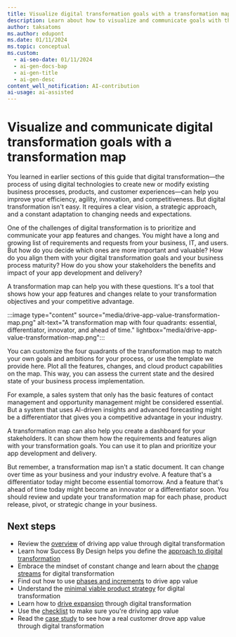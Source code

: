 ```yaml
---
title: Visualize digital transformation goals with a transformation map
description: Learn about how to visualize and communicate goals with the transformation map that can help the business-focused digital transformation.
author: taksatoms
ms.author: edupont
ms.date: 01/11/2024
ms.topic: conceptual
ms.custom:
  - ai-seo-date: 01/11/2024
  - ai-gen-docs-bap
  - ai-gen-title
  - ai-gen-desc
content_well_notification: AI-contribution
ai-usage: ai-assisted
---
```


# Visualize and communicate digital transformation goals with a transformation map

You learned in earlier sections of this guide that digital transformation&mdash;the process of using digital technologies to create new or modify existing business processes, products, and customer experiences&mdash;can help you improve your efficiency, agility, innovation, and competitiveness. But digital transformation isn't easy. It requires a clear vision, a strategic approach, and a constant adaptation to changing needs and expectations.

One of the challenges of digital transformation is to prioritize and communicate your app features and changes. You might have a long and growing list of requirements and requests from your business, IT, and users. But how do you decide which ones are more important and valuable? How do you align them with your digital transformation goals and your business process maturity? How do you show your stakeholders the benefits and impact of your app development and delivery?

A transformation map can help you with these questions. It's a tool that shows how your app features and changes relate to your transformation objectives and your competitive advantage.

:::image type="content" source="media/drive-app-value-transformation-map.png" alt-text="A transformation map with four quadrants: essential, differentiator, innovator, and ahead of time." lightbox="media/drive-app-value-transformation-map.png":::

You can customize the four quadrants of the transformation map to match your own goals and ambitions for your process, or use the template we provide here. Plot all the features, changes, and cloud product capabilities on the map. This way, you can assess the current state and the desired state of your business process implementation.

For example, a sales system that only has the basic features of contact management and opportunity management might be considered essential. But a system that uses AI-driven insights and advanced forecasting might be a differentiator that gives you a competitive advantage in your industry.

A transformation map can also help you create a dashboard for your stakeholders. It can show them how the requirements and features align with your transformation goals. You can use it to plan and prioritize your app development and delivery.

But remember, a transformation map isn't a static document. It can change over time as your business and your industry evolve. A feature that's a differentiator today might become essential tomorrow. And a feature that's ahead of time today might become an innovator or a differentiator soon. You should review and update your transformation map for each phase, product release, pivot, or strategic change in your business.

## Next steps

- Review the [overview](drive-app-value.md) of driving app value through digital transformation
- Learn how Success By Design helps you define the [approach to digital transformation](drive-app-value-approach-to-digital-transformation.md)
- Embrace the mindset of constant change and learn about the [change streams](drive-app-value-change-streams.md) for digital transformation
- Find out how to use [phases and increments](drive-app-value-phases-increments.md) to drive app value
- Understand the [minimal viable product strategy](drive-app-value-minimal-viable-product-strategy.md) for digital transformation
- Learn how to [drive expansion](drive-app-value-drive-expansion.md) through digital transformation
- Use the [checklist](drive-app-value-checklist.md) to make sure you're driving app value
- Read the [case study](drive-app-value-case-study.md) to see how a real customer drove app value through digital transformation
